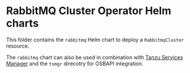 # RabbitMQ Cluster Operator Helm charts

This folder contains the `rabbitmq` Helm chart to deploy a `RabbitmqCluster` resource.

The `rabbitmq` chart can also be used in combination with [Tanzu Services Manager](https://docs.pivotal.io/ksm/) and the `tsmgr` direcotry for OSBAPI integration.
